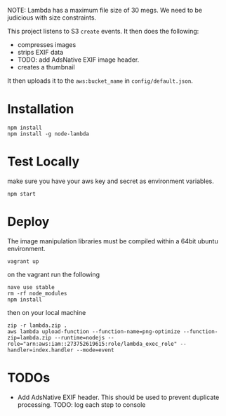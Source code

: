 NOTE: Lambda has a maximum file size of 30 megs. We need to be judicious with size constraints.

This project listens to S3 `create` events. It then does the following:

* compresses images
* strips EXIF data
* TODO: add AdsNative EXIF image header.
* creates a thumbnail

It then uploads it to the `aws:bucket_name` in `config/default.json`.

# Installation

```
npm install
npm install -g node-lambda
```

# Test Locally

make sure you have your aws key and secret as environment variables.

```
npm start
```

# Deploy

The image manipulation libraries must be compiled within a 64bit ubuntu environment.

```
vagrant up
```

on the vagrant run the following

```
nave use stable
rm -rf node_modules
npm install
```

then on your local machine

```
zip -r lambda.zip .
aws lambda upload-function --function-name=png-optimize --function-zip=lambda.zip --runtime=nodejs --role="arn:aws:iam::273752619615:role/lambda_exec_role" --handler=index.handler --mode=event
```

# TODOs

* Add AdsNative EXIF header. This should be used to prevent duplicate processing.
TODO: log each step to console
